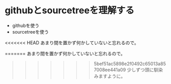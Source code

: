 # githubとsourcetreeを理解する
- githubを使う
- sourcetreeを使う

<<<<<<< HEAD
あまり間を置かず何かしていないと忘れるので。

=======
あまり間を置かず何かしていないと忘れるので。 　
>>>>>>> 5bef51ac5898e2f0492c65013a857008ee441a09
少しずつ頭に馴染みますように。
